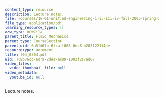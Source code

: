 ```yaml
---
content_type: resource
description: Lecture notes.
file: /courses/16-01-unified-engineering-i-ii-iii-iv-fall-2005-spring-2006/768b76cc6d7a2deaad891003f2e7ad07_f04_0304.pdf
file_type: application/pdf
learning_resource_types: []
ocw_type: OCWFile
parent_title: Fluid Mechanics
parent_type: CourseSection
parent_uid: 6a5f667b-6fca-f068-0ec8-b203122154de
resourcetype: Document
title: f04_0304.pdf
uid: 768b76cc-6d7a-2dea-ad89-1003f2e7ad07
video_files:
  video_thumbnail_file: null
video_metadata:
  youtube_id: null
---
```

Lecture notes.